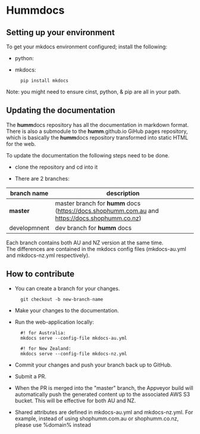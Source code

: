# Hummdocs

## Setting up your environment

To get your mkdocs environment configured; install the following:
* python:
* mkdocs:

        pip install mkdocs

Note: you might need to ensure cinst, python, & pip are all in your path.

## Updating the documentation

The **humm**docs repository has all the documentation in markdown format. There is also a submodule to the **humm**.github.io GiHub pages repository, which is basically the **humm**docs repository transformed into static HTML for the web.

To update the documentation the following steps need to be done.

* clone the repository and cd into it

* There are 2 branches:

| branch name       |    description     |
|-------------------|--------------------|
| **master**        |    master branch for **humm** docs (https://docs.shophumm.com.au and https://docs.shophumm.co.nz) |
| developmnent      |    dev branch for **humm** docs |

Each branch contains both AU and NZ version at the same time.  
The differences are contained in the mkdocs config files (mkdocs-au.yml and mkdocs-nz.yml respectively).

## How to contribute

* You can create a branch for your changes.

        git checkout -b new-branch-name

* Make your changes to the documentation.
* Run the web-application locally:  

        #! for Australia:
        mkdocs serve --config-file mkdocs-au.yml

        #! for New Zealand:
        mkdocs serve --config-file mkdocs-nz.yml

* Commit your changes and push your branch back up to GitHub.
* Submit a PR.
* When the PR is merged into the "master" branch, the Appveyor build will automatically push the generated content up to the associated AWS S3 bucket. This will be effective for both AU and NZ.

* Shared attributes are defined in mkdocs-au.yml and mkdocs-nz.yml. For example, instead of using shophumm.com.au or shophumm.co.nz, please use %domain% instead
